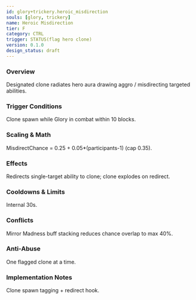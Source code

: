 ```yaml
---
id: glory+trickery.heroic_misdirection
souls: [glory, trickery]
name: Heroic Misdirection
tier: F
category: CTRL
trigger: STATUS(flag hero clone)
version: 0.1.0
design_status: draft
---
```

### Overview
Designated clone radiates hero aura drawing aggro / misdirecting targeted abilities.
### Trigger Conditions
Clone spawn while Glory in combat within 10 blocks.
### Scaling & Math
MisdirectChance = 0.25 + 0.05*(participants-1) (cap 0.35).
### Effects
Redirects single-target ability to clone; clone explodes on redirect.
### Cooldowns & Limits
Internal 30s.
### Conflicts
Mirror Madness buff stacking reduces chance overlap to max 40%.
### Anti-Abuse
One flagged clone at a time.
### Implementation Notes
Clone spawn tagging + redirect hook.
